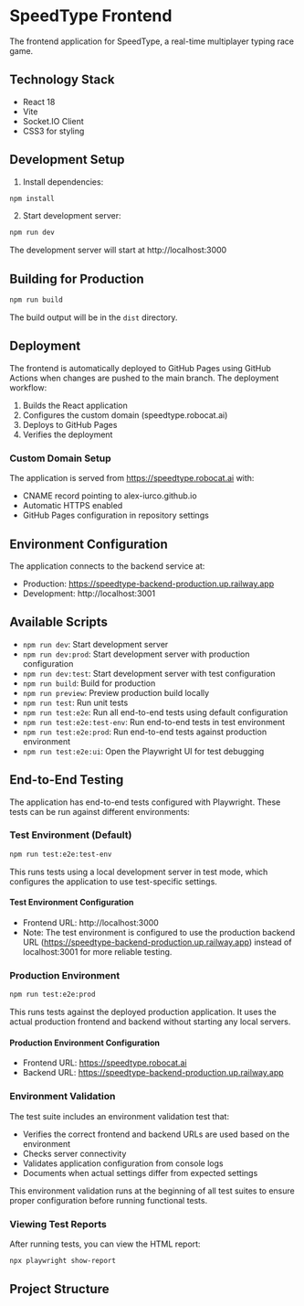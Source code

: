 # SpeedType Frontend

The frontend application for SpeedType, a real-time multiplayer typing race game.

## Technology Stack
- React 18
- Vite
- Socket.IO Client
- CSS3 for styling

## Development Setup

1. Install dependencies:
```bash
npm install
```

2. Start development server:
```bash
npm run dev
```
The development server will start at http://localhost:3000

## Building for Production

```bash
npm run build
```

The build output will be in the `dist` directory.

## Deployment

The frontend is automatically deployed to GitHub Pages using GitHub Actions when changes are pushed to the main branch. The deployment workflow:

1. Builds the React application
2. Configures the custom domain (speedtype.robocat.ai)
3. Deploys to GitHub Pages
4. Verifies the deployment

### Custom Domain Setup

The application is served from https://speedtype.robocat.ai with:
- CNAME record pointing to alex-iurco.github.io
- Automatic HTTPS enabled
- GitHub Pages configuration in repository settings

## Environment Configuration

The application connects to the backend service at:
- Production: https://speedtype-backend-production.up.railway.app
- Development: http://localhost:3001

## Available Scripts

- `npm run dev`: Start development server
- `npm run dev:prod`: Start development server with production configuration
- `npm run dev:test`: Start development server with test configuration
- `npm run build`: Build for production
- `npm run preview`: Preview production build locally
- `npm run test`: Run unit tests
- `npm run test:e2e`: Run all end-to-end tests using default configuration
- `npm run test:e2e:test-env`: Run end-to-end tests in test environment
- `npm run test:e2e:prod`: Run end-to-end tests against production environment
- `npm run test:e2e:ui`: Open the Playwright UI for test debugging

## End-to-End Testing

The application has end-to-end tests configured with Playwright. These tests can be run against different environments:

### Test Environment (Default)
```bash
npm run test:e2e:test-env
```
This runs tests using a local development server in test mode, which configures the application to use test-specific settings.

#### Test Environment Configuration
- Frontend URL: http://localhost:3000
- Note: The test environment is configured to use the production backend URL (https://speedtype-backend-production.up.railway.app) instead of localhost:3001 for more reliable testing.

### Production Environment
```bash
npm run test:e2e:prod
```
This runs tests against the deployed production application. It uses the actual production frontend and backend without starting any local servers.

#### Production Environment Configuration
- Frontend URL: https://speedtype.robocat.ai
- Backend URL: https://speedtype-backend-production.up.railway.app

### Environment Validation
The test suite includes an environment validation test that:
- Verifies the correct frontend and backend URLs are used based on the environment
- Checks server connectivity
- Validates application configuration from console logs
- Documents when actual settings differ from expected settings

This environment validation runs at the beginning of all test suites to ensure proper configuration before running functional tests.

### Viewing Test Reports
After running tests, you can view the HTML report:
```bash
npx playwright show-report
```

## Project Structure

```